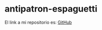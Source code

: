 # antipatron-espaguetti
El link a mi repositorio es: [GitHub](https://github.com/crltsnch/antipatron-espaguetti.git)
